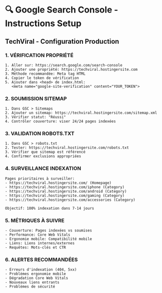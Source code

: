 # 🔍 Google Search Console - Instructions Setup
## TechViral - Configuration Production

### 1. VÉRIFICATION PROPRIÉTÉ
```
1. Aller sur: https://search.google.com/search-console
2. Ajouter une propriété: https://techviral.hostingersite.com
3. Méthode recommandée: Meta tag HTML
4. Copier le token de vérification
5. Ajouter dans <head> de index.html:
   <meta name="google-site-verification" content="YOUR_TOKEN">
```

### 2. SOUMISSION SITEMAP
```
1. Dans GSC > Sitemaps
2. Ajouter un sitemap: https://techviral.hostingersite.com/sitemap.xml
3. Vérifier statut: "Réussi"
4. Contrôler couverture: viser 24/24 pages indexées
```

### 3. VALIDATION ROBOTS.TXT
```
1. Dans GSC > robots.txt
2. Tester: https://techviral.hostingersite.com/robots.txt
3. Vérifier que sitemap est référencé
4. Confirmer exclusions appropriées
```

### 4. SURVEILLANCE INDEXATION
```
Pages prioritaires à surveiller:
- https://techviral.hostingersite.com/ (Homepage)
- https://techviral.hostingersite.com/iphone (Category)
- https://techviral.hostingersite.com/android (Category)
- https://techviral.hostingersite.com/gaming (Category)
- https://techviral.hostingersite.com/accessories (Category)

Objectif: 100% indexation dans 7-14 jours
```

### 5. MÉTRIQUES À SUIVRE
```
- Couverture: Pages indexées vs soumises
- Performance: Core Web Vitals
- Ergonomie mobile: Compatibilité mobile
- Liens: Liens internes/externes
- Requêtes: Mots-clés et CTR
```

### 6. ALERTES RECOMMANDÉES
```
- Erreurs d'indexation (404, 5xx)
- Problèmes ergonomie mobile
- Dégradation Core Web Vitals
- Nouveaux liens entrants
- Problèmes de sécurité
```